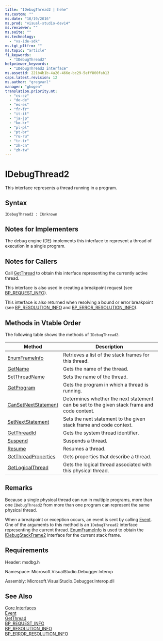 ```yaml
---
title: "IDebugThread2 | hehe"
ms.custom: ""
ms.date: "10/19/2016"
ms.prod: "visual-studio-dev14"
ms.reviewer: ""
ms.suite: ""
ms.technology: 
  - "vs-ide-sdk"
ms.tgt_pltfrm: ""
ms.topic: "article"
f1_keywords: 
  - "IDebugThread2"
helpviewer_keywords: 
  - "IDebugThread2 interface"
ms.assetid: 221b4b1b-4a26-466e-bc29-5eff800fab13
caps.latest.revision: 12
ms.author: "gregvanl"
manager: "ghogen"
translation.priority.mt: 
  - "cs-cz"
  - "de-de"
  - "es-es"
  - "fr-fr"
  - "it-it"
  - "ja-jp"
  - "ko-kr"
  - "pl-pl"
  - "pt-br"
  - "ru-ru"
  - "tr-tr"
  - "zh-cn"
  - "zh-tw"
---
```

# IDebugThread2
This interface represents a thread running in a program.  
  
## Syntax  
  
```  
IDebugThread2 : IUnknown  
```  
  
## Notes for Implementers  
 The debug engine (DE) implements this interface to represent a thread of execution in a single program.  
  
## Notes for Callers  
 Call [GetThread](../extensibility-debugger-reference/idebugstackframe2--getthread.md) to obtain this interface representing the currently active thread.  
  
 This interface is also used in creating a breakpoint request (see [BP_REQUEST_INFO](../extensibility-debugger-reference/bp_request_info.md)).  
  
 This interface is also returned when resolving a bound or error breakpoint (see [BP_RESOLUTION_INFO](../extensibility-debugger-reference/bp_resolution_info.md) and [BP_ERROR_RESOLUTION_INFO](../extensibility-debugger-reference/bp_error_resolution_info.md)).  
  
## Methods in Vtable Order  
 The following table shows the methods of `IDebugThread2`.  
  
|Method|Description|  
|------------|-----------------|  
|[EnumFrameInfo](../extensibility-debugger-reference/idebugthread2--enumframeinfo.md)|Retrieves a list of the stack frames for this thread.|  
|[GetName](../extensibility-debugger-reference/idebugthread2--getname.md)|Gets the name of the thread.|  
|[SetThreadName](../extensibility-debugger-reference/idebugthread2--setthreadname.md)|Sets the name of the thread.|  
|[GetProgram](../extensibility-debugger-reference/idebugthread2--getprogram.md)|Gets the program in which a thread is running.|  
|[CanSetNextStatement](../extensibility-debugger-reference/idebugthread2--cansetnextstatement.md)|Determines whether the next statement can be set to the given stack frame and code context.|  
|[SetNextStatement](../extensibility-debugger-reference/idebugthread2--setnextstatement.md)|Sets the next statement to the given stack frame and code context.|  
|[GetThreadId](../extensibility-debugger-reference/idebugthread2--getthreadid.md)|Gets the system thread identifier.|  
|[Suspend](../extensibility-debugger-reference/idebugthread2--suspend.md)|Suspends a thread.|  
|[Resume](../extensibility-debugger-reference/idebugthread2--resume.md)|Resumes a thread.|  
|[GetThreadProperties](../extensibility-debugger-reference/idebugthread2--getthreadproperties.md)|Gets properties that describe a thread.|  
|[GetLogicalThread](../extensibility-debugger-reference/idebugthread2--getlogicalthread.md)|Gets the logical thread associated with this physical thread.|  
  
## Remarks  
 Because a single physical thread can run in multiple programs, more than one `IDebugThread2` from more than one program can represent the same physical thread.  
  
 When a breakpoint or exception occurs, an event is sent by calling [Event](../extensibility-debugger-reference/idebugeventcallback2--event.md). One of the arguments to this method is an `IDebugThread2` interface representing the current thread. [EnumFrameInfo](../extensibility-debugger-reference/idebugthread2--enumframeinfo.md) is used to obtain the [IDebugStackFrame2](../extensibility-debugger-reference/idebugstackframe2.md) interface for the current stack frame.  
  
## Requirements  
 Header: msdbg.h  
  
 Namespace: Microsoft.VisualStudio.Debugger.Interop  
  
 Assembly: Microsoft.VisualStudio.Debugger.Interop.dll  
  
## See Also  
 [Core Interfaces](../extensibility-debugger-reference/core-interfaces.md)   
 [Event](../extensibility-debugger-reference/idebugeventcallback2--event.md)   
 [GetThread](../extensibility-debugger-reference/idebugstackframe2--getthread.md)   
 [BP_REQUEST_INFO](../extensibility-debugger-reference/bp_request_info.md)   
 [BP_RESOLUTION_INFO](../extensibility-debugger-reference/bp_resolution_info.md)   
 [BP_ERROR_RESOLUTION_INFO](../extensibility-debugger-reference/bp_error_resolution_info.md)